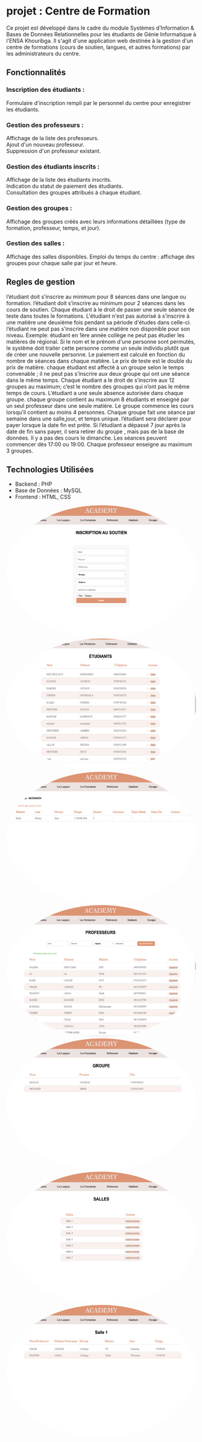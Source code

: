 
# projet : Centre de Formation

Ce projet est développé dans le cadre du module Systèmes d’Information & Bases de Données Relationnelles pour les étudiants de Génie Informatique à l'ENSA Khouribga. Il s'agit d'une application web destinée à la gestion d'un centre de formations (cours de soutien, langues, et autres formations) par les administrateurs du centre.

## Fonctionnalités

### Inscription des étudiants :
Formulaire d'inscription rempli par le personnel du centre pour enregistrer les étudiants.
### Gestion des professeurs :
Affichage de la liste des professeurs.   
Ajout d'un nouveau professeur.   
Suppression d'un professeur existant.
### Gestion des étudiants inscrits  :
Affichage de la liste des étudiants inscrits.   
Indication du statut de paiement des étudiants.   
Consultation des groupes attribués à chaque étudiant.
### Gestion des groupes :
Affichage des groupes créés avec leurs informations détaillées (type de formation, professeur, temps, et jour).
### Gestion des salles :
Affichage des salles disponibles.
Emploi du temps du centre : affichage des groupes pour chaque salle par jour et heure.

## Regles de gestion
l’étudiant doit s’inscrire au minimum pour 8 séances dans une langue ou formation.
l’étudiant doit s’inscrire au minimum pour 2 séances dans les cours de soutien.
Chaque étudiant à le droit de passer une seule séance de teste dans toutes le formations.
L'étudiant n'est pas autorisé à s'inscrire à une matière une deuxième fois pendant sa période d'études dans celle-ci.
l’étudiant ne peut pas s’inscrire dans une matière non disponible pour son niveau. Exemple: étudiant en 1ère année collège ne peut pas étudier les matières de régional.
Si le nom et le prénom d'une personne sont permutés, le système doit traiter cette personne comme un seule individu plutôt que de créer une nouvelle personne.
Le paiement est calculé en fonction du nombre de séances dans chaque matière.
Le prix de teste est le double du prix de matière.
chaque étudiant est affecté à un groupe selon le temps convenable ; il ne peut pas s’inscrire aux deux groupe qui ont une séance dans le même temps.
Chaque étudiant a le droit de s’inscrire aux 12 groupes au maximum; c’est le nombre des groupes qui n’ont pas le même temps de cours.
L’étudiant a une seule absence autorisée dans chaque groupe.
 chaque groupe contient au maximum 8 étudiants et enseigné par un seul professeur dans une seule matière.
Le groupe commence les cours lorsqu’il contient au moins 4 personnes.
Chaque groupe fait une séance par semaine dans une salle,jour, et temps unique.
l’étudiant sera déclarer pour payer lorsque la date fin est prête. 
Si l’étudiant a dépassé 7 jour après la date de fin sans payer, il sera retirer du groupe , mais pas de la base de données.
Il y a pas des cours le dimanche.
Les séances peuvent commencer dès 17:00 ou 19:00.
Chaque professeur enseigne au maximum 3 groupes.


## Technologies Utilisées

- Backend : PHP
- Base de Données : MySQL
- Frontend : HTML, CSS




<div style="text-align: center;">
    <img src="images/2.png" alt="Logo" style=" height: 350px; border-radius: 50%;">
    <img src="images/3.png" alt="Logo" style=" height: 350px; border-radius: 50%;">
    <img src="images/4.png" alt="Logo" style=" height: 350px; border-radius: 50%;">
    <img src="images/1.png" alt="Logo" style=" height: 350px; border-radius: 50%;">
    <img src="images/5.png" alt="Logo" style=" height: 350px; border-radius: 50%;">
    <img src="images/6.png" alt="Logo" style=" height: 350px; border-radius: 50%;">
    <img src="images/7.png" alt="Logo" style=" height: 350px; border-radius: 50%;">
</div>
